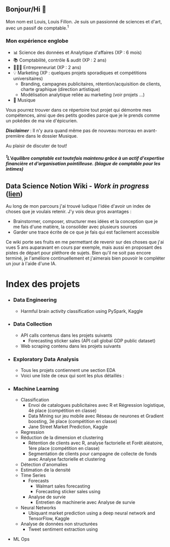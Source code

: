 ## Bonjour/Hi 👋

Mon nom est Louis, Louis Fillon. Je suis un passionné de sciences et d'art, avec un passif de comptable.<sup>1</sup>

### Mon expérience englobe
- 📊 Science des données et Analytique d'affaires (XP : 6 mois)
- 📚 Comptabilité, contrôle & audit (XP : 2 ans)
- 👷🏻‍♂️ Entrepreneuriat (XP : 2 ans)
- 💡 Marketing (XP : quelques projets sporadiques et compétitions universitaires)
   - Branding, campagnes publicitaires, rétention/acquisition de clients, charte graphique (direction artistique)
   - Modélisation analytique reliée au marketing (voir projets ...)
- 🎸 Musique

Vous pourrez trouver dans ce répertoire tout projet qui démontre mes compétences, ainsi que des petits goodies parce que je le prends comme un pokédex de ma vie d'épicurien.

***Disclaimer*** : Il n'y aura quand même pas de nouveau morceau en avant-première dans le dossier Musique.
<!--(mettre des extraits de morceaux avec titre "morceau en avant-première.wav" et maquette de la pochette/calligramme)-->


Au plaisir de discuter de tout!


***<h6><sup>1</sup>L'équilibre comptable est toutefois maintenu grâce à un actif d'expertise financière et d'organisation pointilleuse. (blague de comptable pour les intimes) </h6>***



## Data Science Notion Wiki - *****Work in progress***** ([lien](https://indecisive-perch-4dc.notion.site/14ce95ec0bf54ffd9b9d5a0cadbfd36f?v=1a39d338e4da80039c8a000cda16733d))
Au long de mon parcours j'ai trouvé ludique l'idée d'avoir un index de choses que je voulais retenir. J'y vois deux gros avantages :
- Brainstormer, composer, structurer mes idées et la conception que je me fais d'une matière, la consolider avec plusieurs sources
- Garder une trace écrite de ce que je fais qui est facilement accessible

Ce wiki porte ses fruits en me permettant de revenir sur des choses que j'ai vues 5 ans auparavant en cours par exemple, mais aussi en proposant des pistes de départ pour pléthore de sujets. Bien qu'il ne soit pas encore terminé, je l'améliore continuellement et j'aimerais bien pouvoir le compléter un jour à l'aide d'une IA.



# Index des projets

- ### Data Engineering
   - Harmful brain activity classification using PySpark, Kaggle

- ### Data Collection
   - API calls contenus dans les projets suivants
      - Forecasting sticker sales (API call global GDP public dataset)
   - Web scraping contenu dans les projets suivants

- ### Exploratory Data Analysis
   - Tous les projets contiennent une section EDA
   - Voici une liste de ceux qui sont les plus détaillés :
 
- ### Machine Learning
   - Classification
      - Envoi de catalogues publicitaires avec R et Régression logistique, 4è place (compétition en classe) 
      - Data Mining sur jeu mobile avec Réseau de neurones et Gradient boosting, 3è place (compétition en classe)
      - Jane Street Market Prediction, Kaggle
   - Regression
   - Réduction de la dimension et clustering
      - Rétention de clients avec R, analyse factorielle et Forêt aléatoire, 1ère place (compétition en classe)
      - Segmentation de clients pour campagne de collecte de fonds avec Analyse factorielle et clustering
   - Détection d'anomalies
   - Estimation de la densité
   - Time Series
      - Forecasts
         - Walmart sales forecasting
         - Forecasting sticker sales using
      - Analyse de survie
         - Entretien de machinerie avec Analyse de survie
   - Neural Networks
      - Ubiquant market prediction using a deep neural network and TensorFlow, Kaggle
   - Analyse de données non structurées
      - Tweet sentiment extraction using 
    
- ML Ops
